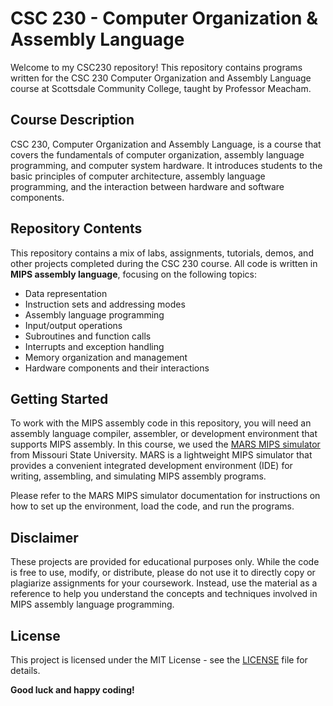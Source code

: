 # CSC 230 - Computer Organization & Assembly Language

Welcome to my CSC230 repository! This repository contains programs written for the CSC 230 Computer Organization and Assembly Language course at Scottsdale Community College, taught by Professor Meacham.

## Course Description

CSC 230, Computer Organization and Assembly Language, is a course that covers the fundamentals of computer organization, assembly language programming, and computer system hardware. It introduces students to the basic principles of computer architecture, assembly language programming, and the interaction between hardware and software components.

## Repository Contents

This repository contains a mix of labs, assignments, tutorials, demos, and other projects completed during the CSC 230 course. All code is written in **MIPS assembly language**, focusing on the following topics:

- Data representation
- Instruction sets and addressing modes
- Assembly language programming
- Input/output operations
- Subroutines and function calls
- Interrupts and exception handling
- Memory organization and management
- Hardware components and their interactions

## Getting Started

To work with the MIPS assembly code in this repository, you will need an assembly language compiler, assembler, or development environment that supports MIPS assembly. In this course, we used the [MARS MIPS simulator](http://courses.missouristate.edu/KenVollmar/MARS/) from Missouri State University. MARS is a lightweight MIPS simulator that provides a convenient integrated development environment (IDE) for writing, assembling, and simulating MIPS assembly programs.

Please refer to the MARS MIPS simulator documentation for instructions on how to set up the environment, load the code, and run the programs.

## Disclaimer

These projects are provided for educational purposes only. While the code is free to use, modify, or distribute, please do not use it to directly copy or plagiarize assignments for your coursework. Instead, use the material as a reference to help you understand the concepts and techniques involved in MIPS assembly language programming.

## License

This project is licensed under the MIT License - see the [LICENSE](LICENSE) file for details.

**Good luck and happy coding!**
